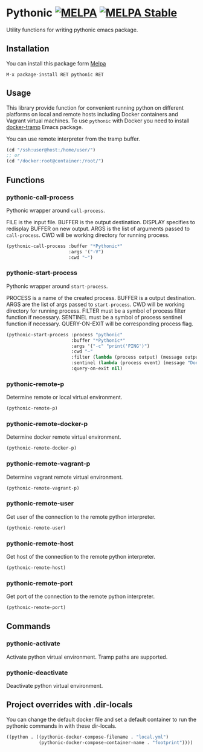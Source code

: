 # Pythonic [![MELPA](http://www.melpa.org/packages/pythonic-badge.svg)](http://www.melpa.org/#/pythonic)     [![MELPA Stable](https://stable.melpa.org/packages/pythonic-badge.svg)](https://stable.melpa.org/#/pythonic)

Utility functions for writing pythonic emacs package.

## Installation

You can install this package form [Melpa](http://melpa.org)

    M-x package-install RET pythonic RET

## Usage

This library provide function for convenient running python on
different platforms on local and remote hosts including Docker
containers and Vagrant virtual machines.  To use `pythonic` with
Docker you need to install
[docker-tramp](https://github.com/emacs-pe/docker-tramp.el) Emacs
package.

You can use remote interpreter from the tramp buffer.

```lisp
(cd "/ssh:user@host:/home/user/")
;; or
(cd "/docker:root@container:/root/")
```

## Functions

### pythonic-call-process

Pythonic wrapper around `call-process`.

FILE is the input file.  BUFFER is the output destination.  DISPLAY
specifies to redisplay BUFFER on new output.  ARGS is the list of
arguments passed to `call-process`.  CWD will be working directory for
running process.

```lisp
(pythonic-call-process :buffer "*Pythonic*"
                       :args '("-V")
                       :cwd "~")
```

### pythonic-start-process

Pythonic wrapper around `start-process`.

PROCESS is a name of the created process.  BUFFER is a output
destination. ARGS are the list of args passed to `start-process`.  CWD
will be working directory for running process.  FILTER must be a
symbol of process filter function if necessary.  SENTINEL must be a
symbol of process sentinel function if necessary.  QUERY-ON-EXIT will
be corresponding process flag.

```lisp
(pythonic-start-process :process "pythonic"
                        :buffer "*Pythonic*"
                        :args '("-c" "print('PING')")
                        :cwd "~"
                        :filter (lambda (process output) (message output))
                        :sentinel (lambda (process event) (message "Done."))
                        :query-on-exit nil)
```

### pythonic-remote-p

Determine remote or local virtual environment.

```lisp
(pythonic-remote-p)
```

### pythonic-remote-docker-p

Determine docker remote virtual environment.

```lisp
(pythonic-remote-docker-p)
```

### pythonic-remote-vagrant-p

Determine vagrant remote virtual environment.

```lisp
(pythonic-remote-vagrant-p)
```

### pythonic-remote-user

Get user of the connection to the remote python interpreter.

```lisp
(pythonic-remote-user)
```

### pythonic-remote-host

Get host of the connection to the remote python interpreter.

```lisp
(pythonic-remote-host)
```

### pythonic-remote-port

Get port of the connection to the remote python interpreter.

```lisp
(pythonic-remote-port)
```

## Commands

### pythonic-activate

Activate python virtual environment.  Tramp paths are supported.

### pythonic-deactivate

Deactivate python virtual environment.


## Project overrides with .dir-locals
You can change the default docker file and set a default
container to run the pythonic commands in with these dir-locals.

```lisp
((python . ((pythonic-docker-compose-filename . "local.yml")
            (pythonic-docker-compose-container-name . "footprint"))))
```
